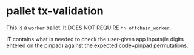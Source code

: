 # pallet tx-validation

This is a `worker` pallet.
It DOES NOT REQUIRE `fn offchain_worker`.

IT contains what is needed to check the user-given app inputs(ie digits entered on the pinpad) against
the expected code+pinpad permutations.
